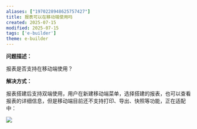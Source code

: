 ```yaml
---
aliases: ["1970228948625757427"]
title: 报表可以在移动端使用吗
created: 2025-07-15
modified: 2025-07-15
tags: ['e-builder']
theme: e-builder
---
```


**问题描述：**

报表是否支持在移动端使用？

**解决方式：**

报表搭建后支持双端使用，用户在新建移动端菜单，选择搭建的报表，也可以查看报表的详细信息，但是移动端目前还不支持打印、导出、快照等功能，正在适配中：

![](71190a0daf52fb4355c7f3ffcaa43316.jpg)
